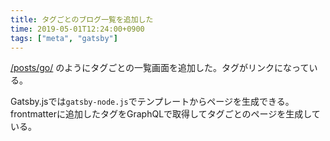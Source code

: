 ```yaml
---
title: タグごとのブログ一覧を追加した
time: 2019-05-01T12:24:00+0900
tags: ["meta", "gatsby"]
---
```


[/posts/go/](https://naoty.dev/posts/go/) のようにタグごとの一覧画面を追加した。タグがリンクになっている。

Gatsby.jsでは`gatsby-node.js`でテンプレートからページを生成できる。frontmatterに追加したタグをGraphQLで取得してタグごとのページを生成している。
